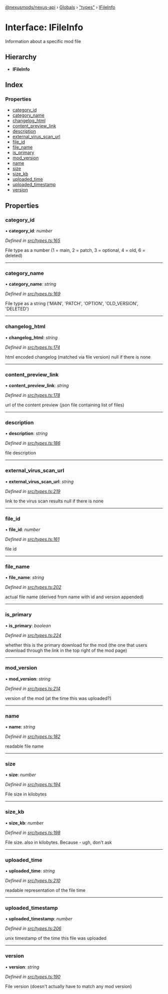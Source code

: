 [@nexusmods/nexus-api](../README.md) › [Globals](../globals.md) › ["types"](../modules/_types_.md) › [IFileInfo](_types_.ifileinfo.md)

# Interface: IFileInfo

Information about a specific mod file

## Hierarchy

* **IFileInfo**

## Index

### Properties

* [category_id](_types_.ifileinfo.md#category_id)
* [category_name](_types_.ifileinfo.md#category_name)
* [changelog_html](_types_.ifileinfo.md#changelog_html)
* [content_preview_link](_types_.ifileinfo.md#content_preview_link)
* [description](_types_.ifileinfo.md#description)
* [external_virus_scan_url](_types_.ifileinfo.md#external_virus_scan_url)
* [file_id](_types_.ifileinfo.md#file_id)
* [file_name](_types_.ifileinfo.md#file_name)
* [is_primary](_types_.ifileinfo.md#is_primary)
* [mod_version](_types_.ifileinfo.md#mod_version)
* [name](_types_.ifileinfo.md#name)
* [size](_types_.ifileinfo.md#size)
* [size_kb](_types_.ifileinfo.md#size_kb)
* [uploaded_time](_types_.ifileinfo.md#uploaded_time)
* [uploaded_timestamp](_types_.ifileinfo.md#uploaded_timestamp)
* [version](_types_.ifileinfo.md#version)

## Properties

###  category_id

• **category_id**: *number*

*Defined in [src/types.ts:165](https://github.com/Nexus-Mods/node-nexus-api/blob/af3f187/src/types.ts#L165)*

File type as a number (1 = main, 2 = patch, 3 = optional, 4 = old, 6 = deleted)

___

###  category_name

• **category_name**: *string*

*Defined in [src/types.ts:169](https://github.com/Nexus-Mods/node-nexus-api/blob/af3f187/src/types.ts#L169)*

File type as a string ('MAIN', 'PATCH', 'OPTION', 'OLD_VERSION', 'DELETED')

___

###  changelog_html

• **changelog_html**: *string*

*Defined in [src/types.ts:174](https://github.com/Nexus-Mods/node-nexus-api/blob/af3f187/src/types.ts#L174)*

html encoded changelog (matched via file version)
null if there is none

___

###  content_preview_link

• **content_preview_link**: *string*

*Defined in [src/types.ts:178](https://github.com/Nexus-Mods/node-nexus-api/blob/af3f187/src/types.ts#L178)*

url of the content preview (json file containing list of files)

___

###  description

• **description**: *string*

*Defined in [src/types.ts:186](https://github.com/Nexus-Mods/node-nexus-api/blob/af3f187/src/types.ts#L186)*

file description

___

###  external_virus_scan_url

• **external_virus_scan_url**: *string*

*Defined in [src/types.ts:219](https://github.com/Nexus-Mods/node-nexus-api/blob/af3f187/src/types.ts#L219)*

link to the virus scan results
null if there is none

___

###  file_id

• **file_id**: *number*

*Defined in [src/types.ts:161](https://github.com/Nexus-Mods/node-nexus-api/blob/af3f187/src/types.ts#L161)*

file id

___

###  file_name

• **file_name**: *string*

*Defined in [src/types.ts:202](https://github.com/Nexus-Mods/node-nexus-api/blob/af3f187/src/types.ts#L202)*

actual file name (derived from name with id and version appended)

___

###  is_primary

• **is_primary**: *boolean*

*Defined in [src/types.ts:224](https://github.com/Nexus-Mods/node-nexus-api/blob/af3f187/src/types.ts#L224)*

whether this is the primary download for the mod
(the one that users download through the link in the top right of the mod page)

___

###  mod_version

• **mod_version**: *string*

*Defined in [src/types.ts:214](https://github.com/Nexus-Mods/node-nexus-api/blob/af3f187/src/types.ts#L214)*

version of the mod (at the time this was uploaded?)

___

###  name

• **name**: *string*

*Defined in [src/types.ts:182](https://github.com/Nexus-Mods/node-nexus-api/blob/af3f187/src/types.ts#L182)*

readable file name

___

###  size

• **size**: *number*

*Defined in [src/types.ts:194](https://github.com/Nexus-Mods/node-nexus-api/blob/af3f187/src/types.ts#L194)*

File size in kilobytes

___

###  size_kb

• **size_kb**: *number*

*Defined in [src/types.ts:198](https://github.com/Nexus-Mods/node-nexus-api/blob/af3f187/src/types.ts#L198)*

File size. also in kilobytes. Because - ugh, don't ask

___

###  uploaded_time

• **uploaded_time**: *string*

*Defined in [src/types.ts:210](https://github.com/Nexus-Mods/node-nexus-api/blob/af3f187/src/types.ts#L210)*

readable representation of the file time

___

###  uploaded_timestamp

• **uploaded_timestamp**: *number*

*Defined in [src/types.ts:206](https://github.com/Nexus-Mods/node-nexus-api/blob/af3f187/src/types.ts#L206)*

unix timestamp of the time this file was uploaded

___

###  version

• **version**: *string*

*Defined in [src/types.ts:190](https://github.com/Nexus-Mods/node-nexus-api/blob/af3f187/src/types.ts#L190)*

File version (doesn't actually have to match any mod version)
